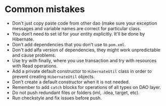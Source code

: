 # Common mistakes

* Don't just copy paste code from other dao (make sure your exception messages and variable names are correct for particular class.
* You don’t need to set id for your entity explicitly. It'll be done by Hibernate.
* Don’t add dependencies that you don't use to `pom.xml`.
* Don't add alfa version of dependencies, they might work unpredictable and cause problems.
* Use try with finally, where you use transaction and try with resources with Read operations.
* Add a private default constructor to `HibernateUtil` class in order to prevent creating `HibernateUtil` objects.
* Don’t create a default constructor when it is not needed.
* Remember to add `catch` blocks for operations of all types on DAO layer.  
* Do not push redundant files or folders (iml, .idea, target, etc).
* Run checkstyle and fix issues before push.
